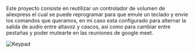 Este proyecto consiste en reutilizar un controlador de volumen de aliexpress el cual se puede reprogramar para que emule un teclado y envie los comandos que queramos, en mi caso esta configurado para alternar la salida de audio entre altavoz y cascos, asi como para cambiar entre pestañas y poder mutearte en las reuniones de google meet.

![Keypad](https://instagram.fsvq4-1.fna.fbcdn.net/v/t51.2885-15/sh0.08/e35/s750x750/146876809_416346079625255_7294764331149685535_n.jpg?tp=1&_nc_ht=instagram.fsvq4-1.fna.fbcdn.net&_nc_cat=111&_nc_ohc=Q_paDLDXAmkAX_G9P9U&edm=AABBvjUBAAAA&ccb=7-4&oh=28d3e55c08756476c3712357399120cf&oe=60B76DFA&_nc_sid=83d603 "Keypad")
